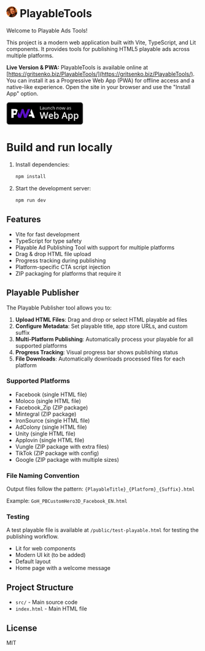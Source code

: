 # <img src="./media/small-logo.jpg" width="28" style="border-radius:16px;"/> PlayableTools 

Welcome to Playable Ads Tools!

This project is a modern web application built with Vite, TypeScript, and Lit components. It provides tools for publishing HTML5 playable ads across multiple platforms.

**Live Version & PWA:**
PlayableTools is available online at [https://gritsenko.biz/PlayableTools/](https://gritsenko.biz/PlayableTools/).
You can install it as a Progressive Web App (PWA) for offline access and a native-like experience. Open the site in your browser and use the "Install App" option.

<a href="https://gritsenko.biz/PlayableTools/"><img src="./media/pwa.png" width="200" alt="PWA Badge"/></a>


# Build and run locally

1. Install dependencies:
   ```sh
   npm install
   ```
2. Start the development server:
   ```sh
   npm run dev
   ```

## Features
- Vite for fast development
- TypeScript for type safety
- Playable Ad Publishing Tool with support for multiple platforms
- Drag & drop HTML file upload
- Progress tracking during publishing
- Platform-specific CTA script injection
- ZIP packaging for platforms that require it

## Playable Publisher

The Playable Publisher tool allows you to:

1. **Upload HTML Files**: Drag and drop or select HTML playable ad files
2. **Configure Metadata**: Set playable title, app store URLs, and custom suffix
3. **Multi-Platform Publishing**: Automatically process your playable for all supported platforms
4. **Progress Tracking**: Visual progress bar shows publishing status
5. **File Downloads**: Automatically downloads processed files for each platform

### Supported Platforms

- Facebook (single HTML file)
- Moloco (single HTML file)  
- Facebook_Zip (ZIP package)
- Mintegral (ZIP package)
- IronSource (single HTML file)
- AdColony (single HTML file)
- Unity (single HTML file)
- Applovin (single HTML file)
- Vungle (ZIP package with extra files)
- TikTok (ZIP package with config)
- Google (ZIP package with multiple sizes)

### File Naming Convention

Output files follow the pattern: `{PlayableTitle}_{Platform}_{Suffix}.html`

Example: `GoH_PBCustomHero3D_Facebook_EN.html`

### Testing

A test playable file is available at `/public/test-playable.html` for testing the publishing workflow.
- Lit for web components
- Modern UI kit (to be added)
- Default layout
- Home page with a welcome message

## Project Structure
- `src/` - Main source code
- `index.html` - Main HTML file

## License
MIT
